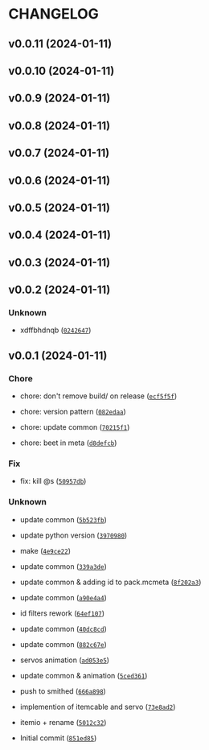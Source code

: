 # CHANGELOG



## v0.0.11 (2024-01-11)


## v0.0.10 (2024-01-11)


## v0.0.9 (2024-01-11)


## v0.0.8 (2024-01-11)


## v0.0.7 (2024-01-11)


## v0.0.6 (2024-01-11)


## v0.0.5 (2024-01-11)


## v0.0.4 (2024-01-11)


## v0.0.3 (2024-01-11)


## v0.0.2 (2024-01-11)

### Unknown

* xdffbhdnqb ([`0242647`](https://github.com/edayot/TransportDuct/commit/0242647eb6debc4cfae0dafe10a3bef78b374448))


## v0.0.1 (2024-01-11)

### Chore

* chore: don&#39;t remove build/ on release ([`ecf5f5f`](https://github.com/edayot/TransportDuct/commit/ecf5f5f4643a8fab6bd8ba22600797a80a038d46))

* chore: version pattern ([`082edaa`](https://github.com/edayot/TransportDuct/commit/082edaacdb4649b42a7aaaabf1e1183ea69c3e6e))

* chore: update common ([`70215f1`](https://github.com/edayot/TransportDuct/commit/70215f19b7f4060f74b37dff0cd9899db22b6dea))

* chore: beet in meta ([`d8defcb`](https://github.com/edayot/TransportDuct/commit/d8defcb2e429995528701ce2f6ce347a24d10f7a))

### Fix

* fix: kill @s ([`50957db`](https://github.com/edayot/TransportDuct/commit/50957dbfe225a98aae8baf1b45560ce8147f4199))

### Unknown

* update common ([`5b523fb`](https://github.com/edayot/TransportDuct/commit/5b523fb60a29ce2912e59f1a60836faee2c53c88))

* update python version ([`3970980`](https://github.com/edayot/TransportDuct/commit/39709809c0d9ca262090af3984dcdcd939b3bde5))

* make ([`4e9ce22`](https://github.com/edayot/TransportDuct/commit/4e9ce22acd261c196732f6d074b8cfc773cb58a0))

* update common ([`339a3de`](https://github.com/edayot/TransportDuct/commit/339a3def28e671731bb255e87b45c5492d4a1872))

* update common &amp; adding id to pack.mcmeta ([`8f202a3`](https://github.com/edayot/TransportDuct/commit/8f202a3a95bd1453a9bd84195f63ad3d696180d5))

* update common ([`a90e4a4`](https://github.com/edayot/TransportDuct/commit/a90e4a40122897104cf058d1c96b763bc4ad597d))

* id filters rework ([`64ef107`](https://github.com/edayot/TransportDuct/commit/64ef107488576fdb1791020d6d36d5ca260b4a1c))

* update common ([`40dc8cd`](https://github.com/edayot/TransportDuct/commit/40dc8cda67d8a1f8c442a1b837241e88ad0a4881))

* update common ([`882c67e`](https://github.com/edayot/TransportDuct/commit/882c67efac18de3b769a4e556bed3123a13440b7))

* servos animation ([`ad053e5`](https://github.com/edayot/TransportDuct/commit/ad053e5633fa5f50c3775e09917e0448ab6c8a4a))

* update common &amp; animation ([`5ced361`](https://github.com/edayot/TransportDuct/commit/5ced361113f88d45c6a70c514e24a6e914bff640))

* push to smithed ([`666a898`](https://github.com/edayot/TransportDuct/commit/666a89856fbfa0b2f88f4026fc3eac13651c3d68))

* implemention of itemcable and servo ([`73e8ad2`](https://github.com/edayot/TransportDuct/commit/73e8ad2a41e72ee8a7faaef950f36b9fb0502441))

* itemio + rename ([`5012c32`](https://github.com/edayot/TransportDuct/commit/5012c32dbcaca4a777d7da5f72ec84d6ccf5c264))

* Initial commit ([`851ed85`](https://github.com/edayot/TransportDuct/commit/851ed85b6088aa8355f62b1ad28a98bff917e20b))
